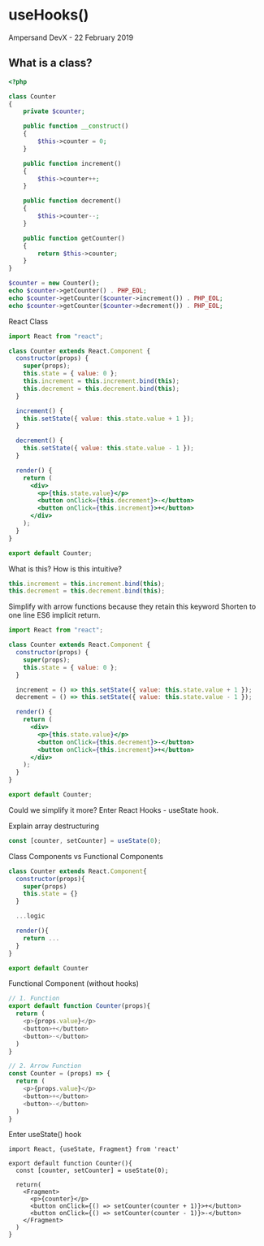# useHooks()
Ampersand DevX - 22 February 2019

## What is a class?
```php
<?php

class Counter
{
    private $counter;

    public function __construct()
    {
        $this->counter = 0;
    }

    public function increment()
    {
        $this->counter++;
    }

    public function decrement()
    {
        $this->counter--;
    }

    public function getCounter()
    {
        return $this->counter;
    }
}

$counter = new Counter();
echo $counter->getCounter() . PHP_EOL;
echo $counter->getCounter($counter->increment()) . PHP_EOL;
echo $counter->getCounter($counter->decrement()) . PHP_EOL;
```

React Class
```jsx
import React from "react";

class Counter extends React.Component {
  constructor(props) {
    super(props);
    this.state = { value: 0 };
    this.increment = this.increment.bind(this);
    this.decrement = this.decrement.bind(this);
  }

  increment() {
    this.setState({ value: this.state.value + 1 });
  }

  decrement() {
    this.setState({ value: this.state.value - 1 });
  }

  render() {
    return (
      <div>
        <p>{this.state.value}</p>
        <button onClick={this.decrement}>-</button>
        <button onClick={this.increment}>+</button>
      </div>
    );
  }
}

export default Counter;
```

What is this? How is this intuitive?
```js
this.increment = this.increment.bind(this);
this.decrement = this.decrement.bind(this);
```

Simplify with arrow functions because they retain this keyword
Shorten to one line ES6 implicit return.
```jsx
import React from "react";

class Counter extends React.Component {
  constructor(props) {
    super(props);
    this.state = { value: 0 };
  }

  increment = () => this.setState({ value: this.state.value + 1 });
  decrement = () => this.setState({ value: this.state.value - 1 });

  render() {
    return (
      <div>
        <p>{this.state.value}</p>
        <button onClick={this.decrement}>-</button>
        <button onClick={this.increment}>+</button>
      </div>
    );
  }
}

export default Counter;
```

Could we simplify it more?
Enter React Hooks - useState hook. 

Explain array destructuring 
```js
const [counter, setCounter] = useState(0);
```

Class Components vs Functional Components
```jsx
class Counter extends React.Component{
  constructor(props){
    super(props)
    this.state = {}
  }

  ...logic

  render(){
    return ...
  }
}

export default Counter
```

Functional Component (without hooks)
```js
// 1. Function
export default function Counter(props){
  return (
    <p>{props.value}</p>
    <button>+</button>
    <button>-</button>
  )
}

// 2. Arrow Function
const Counter = (props) => {
  return (
    <p>{props.value}</p>
    <button>+</button>
    <button>-</button>
  )
} 
```

Enter useState() hook
```
import React, {useState, Fragment} from 'react'

export default function Counter(){
  const [counter, setCounter] = useState(0);

  return(
    <Fragment>
      <p>{counter}</p>
      <button onClick={() => setCounter(counter + 1)}>+</button>
      <button onClick={() => setCounter(counter - 1)}>-</button>
    </Fragment>
  )
}
```
